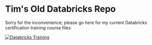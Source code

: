 # Tim's Old Databricks Repo

Sorry for the inconvenience; please go here for my current Databricks certification training course files:

[![Databricks Training](https://img.shields.io/badge/Databricks%20Training-Learn%20Now-red)](https://github.com/timothywarner-org/databricks)
